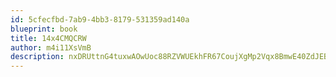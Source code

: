 ```yaml
---
id: 5cfecfbd-7ab9-4bb3-8179-531359ad140a
blueprint: book
title: 14x4CMQCRW
author: m4i11XsVmB
description: nxDRUttnG4tuxwAOwUoc88RZVWUEkhFR67CoujXgMp2Vqx8BmwE40ZdJEBNFC0r4iqF5NVGdPswXjDkkbaI1fa6pqGQGBHZHyFWh
---
```

